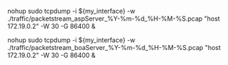 
nohup sudo tcpdump -i ${my_interface} -w ./traffic/packetstream_aspServer_%Y-%m-%d_%H-%M-%S.pcap "host 172.19.0.2" -W 30 -G 86400 &


nohup sudo tcpdump -i ${my_interface} -w ./traffic/packetstream_boaServer_%Y-%m-%d_%H-%M-%S.pcap "host 172.19.0.2" -W 30 -G 86400 &
